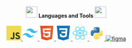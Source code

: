 <!--Languages & Tools --> 
<h4 align="center"> <img src="https://user-images.githubusercontent.com/74038190/212284087-bbe7e430-757e-4901-90bf-4cd2ce3e1852.gif" style=" width:30px; height:30px;" /> Languages and Tools <img src="https://user-images.githubusercontent.com/74038190/212284087-bbe7e430-757e-4901-90bf-4cd2ce3e1852.gif" style=" width:30px; height:30px;" /> </h4>
<div align="center"> 
  
  <a href="https://www.javascript.com/" target="_blank"> <img src="https://raw.githubusercontent.com/devicons/devicon/55609aa5bd817ff167afce0d965585c92040787a/icons/javascript/javascript-original.svg" alt="javascript" width="40" height="40"/> </a>
  <a href="https://tailwindcss.com/" > <img src="https://raw.githubusercontent.com/devicons/devicon/55609aa5bd817ff167afce0d965585c92040787a/icons/tailwindcss/tailwindcss-plain.svg" alt="tailwindcss" width="40" height="40" />
  <a href="https://www.w3schools.com/html/" target="_blank"> <img src="https://raw.githubusercontent.com/devicons/devicon/55609aa5bd817ff167afce0d965585c92040787a/icons/html5/html5-original.svg" alt="html5" width="40" height="40"/> </a> 
  <a href="https://www.w3schools.com/css/" target="_blank"> <img src="https://raw.githubusercontent.com/devicons/devicon/55609aa5bd817ff167afce0d965585c92040787a/icons/css3/css3-plain.svg" alt="css3" width="40" height="40"/> </a> 
  <a href="https://react.dev/" target="_blank"> <img src="https://raw.githubusercontent.com/devicons/devicon/55609aa5bd817ff167afce0d965585c92040787a/icons/react/react-original.svg" alt="react" width="40" height="40"/> </a> 
  <a href="https://www.python.org" target="_blank"> <img src="https://raw.githubusercontent.com/devicons/devicon/55609aa5bd817ff167afce0d965585c92040787a/icons/python/python-original.svg" alt="python" width="40" height="40"/> </a> 
  <a href="https://www.figma.com/" target="_blank"> <img src="https://www.vectorlogo.zone/logos/figma/figma-icon.svg" alt="figma" width="40" height="40"/> </a> 
  
</div>

<!---
kev065/kev065 is a ✨ special ✨ repository because its `README.md` (this file) appears on your GitHub profile.
You can click the Preview link to take a look at your changes.
--->
